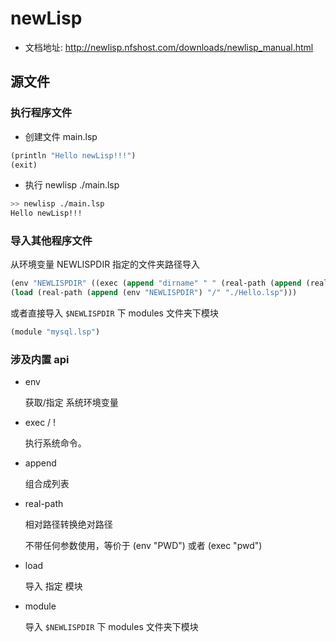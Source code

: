 # newLisp

- 文档地址: http://newlisp.nfshost.com/downloads/newlisp_manual.html

## 源文件

### 执行程序文件

- 创建文件 main.lsp

```lisp
(println "Hello newLisp!!!")
(exit)
```

- 执行 newlisp ./main.lsp

```bash
>> newlisp ./main.lsp
Hello newLisp!!!
```

### 导入其他程序文件

从环境变量 NEWLISPDIR 指定的文件夹路径导入

```lisp
(env "NEWLISPDIR" ((exec (append "dirname" " " (real-path (append (real-path) "/" (main-args 1))))) 0))
(load (real-path (append (env "NEWLISPDIR") "/" "./Hello.lsp")))
```

或者直接导入 ```$NEWLISPDIR``` 下 modules 文件夹下模块

```lisp
(module "mysql.lsp")
```

### 涉及内置 api

- env

  获取/指定 系统环境变量

- exec / !

  执行系统命令。

- append

  组合成列表

- real-path

  相对路径转换绝对路径

  不带任何参数使用，等价于 (env "PWD") 或者 (exec "pwd")

- load

  导入 指定 模块

- module

  导入 ```$NEWLISPDIR``` 下 modules 文件夹下模块
